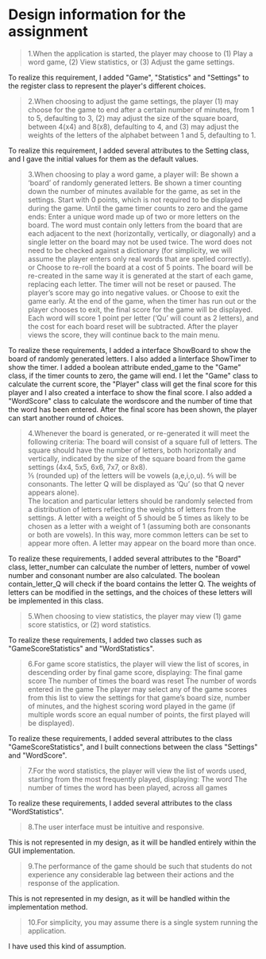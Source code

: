 # Design information for the assignment


>  1.When the application is started, the player may choose to (1) Play a word game, (2) View statistics, or (3) Adjust the game settings.

To realize this requirement, I added "Game", "Statistics" and "Settings" to the register class to represent the player's different choices.


>  2.When choosing to adjust the game settings, the player (1) may choose for the game to end after a certain number of minutes, from 1 to 5, defaulting to 3, (2) may adjust the size of the square board, between 4(x4) and 8(x8), defaulting to 4, and (3) may adjust the weights of the letters of the alphabet between 1 and 5, defaulting to 1.

To realize this requirement, I added several attributes to the Setting class, and I gave the initial values for them as the default values.

>  3.When choosing to play a word game, a player will:
Be shown a ‘board’ of randomly generated letters.
Be shown a timer counting down the number of minutes available for the game, as set in the settings.
Start with 0 points, which is not required to be displayed during the game.
Until the game timer counts to zero and the game ends:
Enter a unique word made up of two or more letters on the board.  The word must contain only letters from the board that are each adjacent to the next (horizontally, vertically, or diagonally) and a single letter on the board may not be used twice.  The word does not need to be checked against a dictionary (for simplicity, we will assume the player enters only real words that are spelled correctly).
or
Choose to re-roll the board at a cost of 5 points.  The board will be re-created in the same way it is generated at the start of each game, replacing each letter.  The timer will not be reset or paused.  The player’s score may go into negative values.
or
Choose to exit the game early.
At the end of the game, when the timer has run out or the player chooses to exit, the final score for the game will be displayed.
Each word will score 1 point per letter (‘Qu’ will count as 2 letters), and the cost for each board reset will be subtracted.
After the player views the score, they will continue back to the main menu.

To realize these requirements, I added a interface ShowBoard to show the board of randomly generated letters.
I also added a linterface ShowTimer to show the timer.
I added a boolean attribute ended_game to the "Game" class, if the timer counts to zero, the game will end.
I let the "Game" class to calculate the current score, the "Player" class will get the final score for this player and I also created a interface to show the final score.
I also added a "WordScore" class to calculate the wordscore and the number of time that the word has been entered.
After the final score has been shown, the player can start another round of choices.

>  4.Whenever the board is generated, or re-generated it will meet the following criteria:
 The board will consist of a square full of letters.  The square should have the number of letters, both horizontally and vertically, indicated by the size of the square board from the game settings (4x4, 5x5, 6x6, 7x7, or 8x8).  
⅕ (rounded up) of the letters will be vowels (a,e,i,o,u). ⅘ will be consonants.
The letter Q will be displayed as ‘Qu’ (so that Q never appears alone).  
The location and particular letters should be randomly selected from a distribution of letters reflecting the weights of letters from the settings.  A letter with a weight of 5 should be 5 times as likely to be chosen as a letter with a weight of 1 (assuming both are consonants or both are vowels).  In this way, more common letters can be set to appear more often.
A letter may appear on the board more than once.

To realize these requirements, I added several attributes to the "Board" class, letter_number can calculate the number of letters, number of vowel number and consonant number are also calculated. The boolean contain_letter_Q will check if the board contains the letter Q.
The weights of letters can be modified in the settings, and the choices of these letters will be implemented in this class.

>  5.When choosing to view statistics, the player may view (1) game score statistics, or (2) word statistics.

To realize these requirements, I added two classes such as "GameScoreStatistics" and "WordStatistics".

>  6.For game score statistics, the player will view the list of scores, in descending order by final game score, displaying:
The final game score
The number of times the board was reset
The number of words entered in the game
The player may select any of the game scores from this list to view the settings for that game’s board size, number of minutes, and the highest scoring word played in the game (if multiple words score an equal number of points, the first played will be displayed).

To realize these requirements, I added several attributes to the class "GameScoreStatistics", and I built connections between the class "Settings" and "WordScore".

>  7.For the word statistics, the player will view the list of words used, starting from the most frequently played, displaying:
The word
The number of times the word has been played, across all games

To realize these requirements, I added several attributes to the class "WordStatistics".

> 8.The user interface must be intuitive and responsive.

This is not represented in my design, as it will be handled entirely within the GUI implementation.

> 9.The performance of the game should be such that students do not experience any considerable lag between their actions and the response of the application.

This is not represented in my design, as it will be handled within the implementation method.

> 10.For simplicity, you may assume there is a single system running the application.

I have used this kind of assumption.

